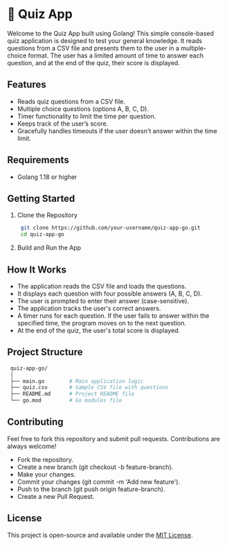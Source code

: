 # 🤔 Quiz App

Welcome to the Quiz App built using Golang! This simple console-based quiz application is designed to test your general knowledge. It reads questions from a CSV file and presents them to the user in a multiple-choice format. The user has a limited amount of time to answer each question, and at the end of the quiz, their score is displayed.

## Features

- Reads quiz questions from a CSV file.
- Multiple choice questions (options A, B, C, D).
- Timer functionality to limit the time per question.
- Keeps track of the user’s score.
- Gracefully handles timeouts if the user doesn't answer within the time limit.

## Requirements

- Golang 1.18 or higher

## Getting Started

1. Clone the Repository

   ```bash
    git clone https://github.com/your-username/quiz-app-go.git
    cd quiz-app-go
   ```

2. Build and Run the App

## How It Works

- The application reads the CSV file and loads the questions.
- It displays each question with four possible answers (A, B, C, D).
- The user is prompted to enter their answer (case-sensitive).
- The application tracks the user's correct answers.
- A timer runs for each question. If the user fails to answer within the specified time, the program moves on to the next question.
- At the end of the quiz, the user's total score is displayed.

## Project Structure

```bash
 quiz-app-go/
 │
 ├── main.go        # Main application logic
 ├── quiz.csv       # Sample CSV file with questions
 ├── README.md      # Project README file
 └── go.mod         # Go modules file
```

## Contributing

Feel free to fork this repository and submit pull requests. Contributions are always welcome!

- Fork the repository.
- Create a new branch (git checkout -b feature-branch).
- Make your changes.
- Commit your changes (git commit -m 'Add new feature').
- Push to the branch (git push origin feature-branch).
- Create a new Pull Request.

## License

This project is open-source and available under the [MIT License](./LICENSE).
